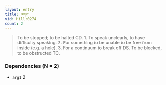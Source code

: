```yaml
---
layout: entry
title: འགག་
vid: Hill:0274
count: 2
---
```

> To be stopped; to be halted CD\. 1\. To speak unclearly, to have difficulty speaking\. 2\. For something to be unable to be free from inside (e\.g\. a hole)\. 3\. For a continuum to break off DS\. To be blocked, to be obstructed TC\.


### Dependencies (N = 2)
* `arg1` 2
